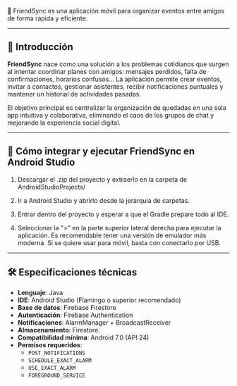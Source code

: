 📱 FriendSync es una aplicación móvil para organizar eventos entre amigos de forma rápida y eficiente.

---

## 🧭 Introducción

**FriendSync** nace como una solución a los problemas cotidianos que surgen al intentar coordinar planes con amigos: mensajes perdidos, falta de confirmaciones, horarios confusos... La aplicación permite crear eventos, invitar a contactos, gestionar asistentes, recibir notificaciones puntuales y mantener un historial de actividades pasadas.

El objetivo principal es centralizar la organización de quedadas en una sola app intuitiva y colaborativa, eliminando el caos de los grupos de chat y mejorando la experiencia social digital.

---

## 🚀 Cómo integrar y ejecutar FriendSync en Android Studio

1. Descargar el .zip del proyecto y extraerlo en la carpeta de AndroidStudioProjects/

2. Ir a Android Studio y abrirlo desde la jerarquía de carpetas.

3. Entrar dentro del proyecto y esperar a que el Gradle prepare todo al IDE.

4. Seleccionar la ">" en la parte superior lateral derecha para ejecutar la aplicación. Es recomendable tener una versión de emulador más moderna. Si se quiere usar para móvil, basta con conectarlo por USB.

---

## 🛠️ Especificaciones técnicas

- **Lenguaje**: Java
- **IDE**: Android Studio (Flamingo o superior recomendado)
- **Base de datos**: Firebase Firestore
- **Autenticación**: Firebase Authentication
- **Notificaciones**: AlarmManager + BroadcastReceiver
- **Almacenamiento**: Firestore.
- **Compatibilidad mínima**: Android 7.0 (API 24)
- **Permisos requeridos**:
  - `POST_NOTIFICATIONS`
  - `SCHEDULE_EXACT_ALARM`
  - `USE_EXACT_ALARM`
  - `FOREGROUND_SERVICE`
